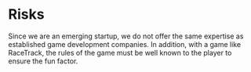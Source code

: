 # Risks

Since we are an emerging startup, we do not offer the same expertise as established game development companies. In addition, with a game like RaceTrack, the rules of the game must be well known to the player to ensure the fun factor.

